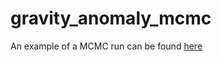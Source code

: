 # gravity_anomaly_mcmc

An example of a MCMC run can be found [here]([https://github.com/wliang463/gravity_anomaly_mcmc/blob/0dd6a30c8a9f434f3047d5ff402460cebb440db4/example/Analysis_of_the_Lunar_Gravity_Dataset.html])
